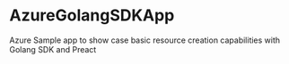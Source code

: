 # AzureGolangSDKApp
Azure Sample app to show case basic resource creation capabilities with Golang SDK and Preact
